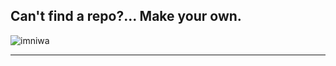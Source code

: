 Can't find a repo?... Make your own.
---

<p><img align="center" src="https://github-readme-streak-stats.herokuapp.com/?user=imniwa&" alt="imniwa" /></p>

---
